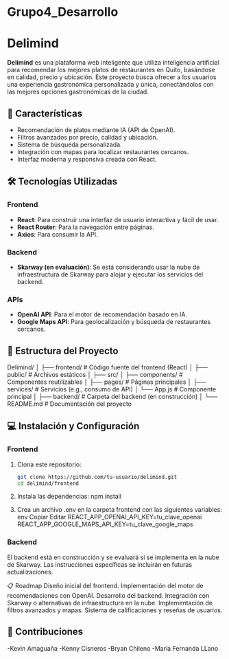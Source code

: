 # Grupo4_Desarrollo

# Delimind

**Delimind** es una plataforma web inteligente que utiliza inteligencia artificial para recomendar los mejores platos de restaurantes en Quito, basándose en calidad, precio y ubicación. Este proyecto busca ofrecer a los usuarios una experiencia gastronómica personalizada y única, conectándolos con las mejores opciones gastronómicas de la ciudad.

## 🚀 Características

- Recomendación de platos mediante IA (API de OpenAI).
- Filtros avanzados por precio, calidad y ubicación.
- Sistema de búsqueda personalizada.
- Integración con mapas para localizar restaurantes cercanos.
- Interfaz moderna y responsiva creada con React.

## 🛠️ Tecnologías Utilizadas

### Frontend
- **React**: Para construir una interfaz de usuario interactiva y fácil de usar.
- **React Router**: Para la navegación entre páginas.
- **Axios**: Para consumir la API.

### Backend
- **Skarway (en evaluación)**: Se está considerando usar la nube de infraestructura de Skarway para alojar y ejecutar los servicios del backend.

### APIs
- **OpenAI API**: Para el motor de recomendación basado en IA.
- **Google Maps API**: Para geolocalización y búsqueda de restaurantes cercanos.

## 📂 Estructura del Proyecto

Delimind/ │ ├── frontend/ # Código fuente del frontend (React) │ ├── public/ # Archivos estáticos │ ├── src/ │ ├── components/ # Componentes reutilizables │ ├── pages/ # Páginas principales │ ├── services/ # Servicios (e.g., consumo de API) │ └── App.js # Componente principal │ ├── backend/ # Carpeta del backend (en construcción) │ └── README.md # Documentación del proyecto


## 💻 Instalación y Configuración

### Frontend
1. Clona este repositorio:
   ```bash
   git clone https://github.com/tu-usuario/delimind.git
   cd delimind/frontend
2. Instala las dependencias:
   npm install

3. Crea un archivo .env en la carpeta frontend con las siguientes variables:
   env
   Copiar
   Editar
   REACT_APP_OPENAI_API_KEY=tu_clave_openai
   REACT_APP_GOOGLE_MAPS_API_KEY=tu_clave_google_maps

### Backend
El backend está en construcción y se evaluará si se implementa en la nube de Skarway. Las instrucciones específicas se incluirán en futuras actualizaciones.

📋 Roadmap
    Diseño inicial del frontend.
    Implementación del motor de recomendaciones con OpenAI.
    Desarrollo del backend.
    Integración con Skarway o alternativas de infraestructura en la nube.
    Implementación de filtros avanzados y mapas.
    Sistema de calificaciones y reseñas de usuarios.
 
## 🤝 Contribuciones
-Kevin Amaguaña
-Kenny Cisneros
-Bryan Chileno
-María Fernanda LLano
